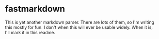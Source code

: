 # fastmarkdown

This is yet another markdown parser. There are lots of them, so I'm writing this mostly for fun.
I don't when this will ever be usable widely. When it is, I'll mark it in this readme.
